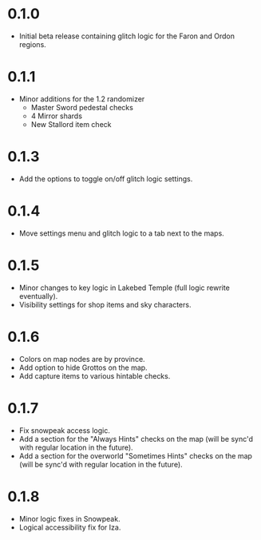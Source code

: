 # 0.1.0
* Initial beta release containing glitch logic for the Faron and Ordon regions.

# 0.1.1
* Minor additions for the 1.2 randomizer
  * Master Sword pedestal checks
  * 4 Mirror shards
  * New Stallord item check

# 0.1.3
* Add the options to toggle on/off glitch logic settings.

# 0.1.4
* Move settings menu and glitch logic to a tab next to the maps.

# 0.1.5
* Minor changes to key logic in Lakebed Temple (full logic rewrite eventually).
* Visibility settings for shop items and sky characters.

# 0.1.6
* Colors on map nodes are by province.
* Add option to hide Grottos on the map.
* Add capture items to various hintable checks.

# 0.1.7
* Fix snowpeak access logic.
* Add a section for the "Always Hints" checks on the map (will be sync'd with regular location in the future).
* Add a section for the overworld "Sometimes Hints" checks on the map (will be sync'd with regular location in the future).

# 0.1.8
* Minor logic fixes in Snowpeak.
* Logical accessibility fix for Iza.
